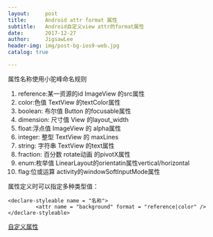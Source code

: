 ```yaml
---
layout:     post
title:      Android attr format 属性
subtitle:   Android自定义view attr的format属性
date:       2017-12-27
author:     JigsawLee
header-img: img/post-bg-ios9-web.jpg
catalog: true

---
```


属性名称使用小驼峰命名规则
1. reference:某一资源的id
ImageView 的src属性
2. color:色值
TextView 的textColor属性
3. boolean: 布尔值
Button 的focusable属性
4. dimension: 尺寸值
View 的layout_width
5. float:浮点值
ImageView 的 alpha属性
6. integer: 整型
TextView 的 maxLines
7. string: 字符串
TextView 的text属性
8. fraction: 百分数
rotate动画 的pivotX属性
9. enum:枚举值
LinearLayout的orientatin属性vertical/horizontal
10. flag:位或运算
activity的windowSoftInputMode属性

属性定义时可以指定多种类型值：
```
<declare-styleable name = "名称">
         <attr name = "background" format = "reference|color" />
</declare-styleable>
```

[自定义属性](http://blog.csdn.net/pgalxx/article/details/6766677)
